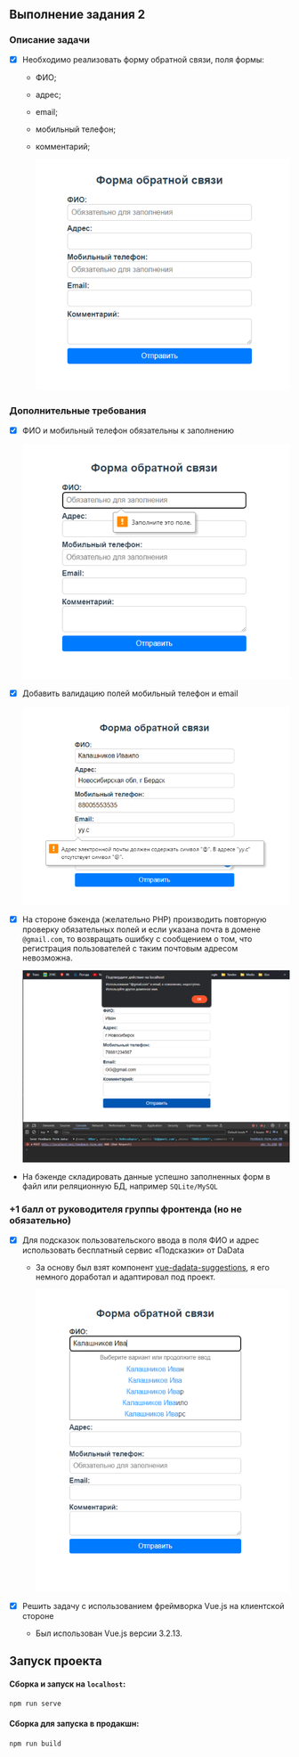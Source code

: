 ## Выполнение задания 2

### Описание задачи
- [x] Необходимо реализовать форму обратной связи, поля формы:
  - ФИО;
  - адрес;
  - email;
  - мобильный телефон;
  - комментарий;

    ![](../img/feedback_0.png)

### Дополнительные требования
- [x] ФИО и мобильный телефон обязательны к заполнению

    ![](../img/feedback_1.png)

- [x] Добавить валидацию полей мобильный телефон и email

    ![](../img/feedback_2.png)

- [x] На стороне бэкенда (желательно PHP) производить повторную проверку обязательных полей и если указана почта в домене `@gmail.com`, то возвращать ошибку с сообщением о том, что регистрация пользователей с таким почтовым адресом невозможна.

    ![](../img/feedback_4.png)

- На бэкенде складировать данные успешно заполненных форм в файл или реляционную БД, например `SQLite/MySQL`

### +1 балл от руководителя группы фронтенда (но не обязательно)
- [x] Для подсказок пользовательского ввода в поля ФИО и адрес использовать бесплатный сервис «Подсказки» от DaData
  - За основу был взят компонент [vue-dadata-suggestions](https://github.com/yzen-dev/vue-dadata-suggestions), я его немного доработал и адаптировал под проект.

      ![](../img/feedback_3.png)

- [x] Решить задачу с использованием фреймворка Vue.js на клиентской стороне
  - Был использован Vue.js версии 3.2.13.

## Запуск проекта

#### Сборка и запуск на `localhost`:
```
npm run serve
```

#### Сборка для запуска в продакшн:
```
npm run build
```
